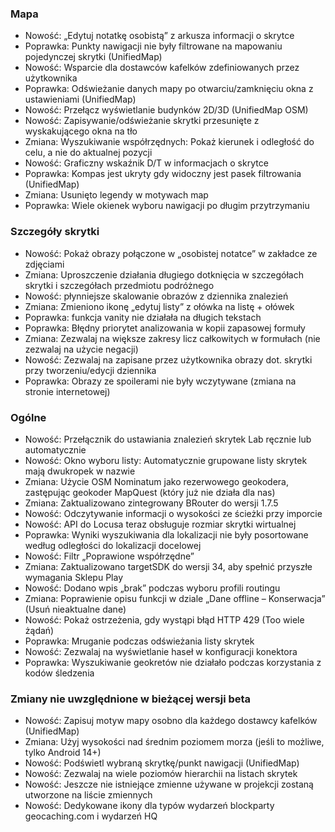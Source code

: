 ### Mapa
- Nowość: „Edytuj notatkę osobistą” z arkusza informacji o skrytce
- Poprawka: Punkty nawigacji nie były filtrowane na mapowaniu pojedynczej skrytki (UnifiedMap)
- Nowość: Wsparcie dla dostawców kafelków zdefiniowanych przez użytkownika
- Poprawka: Odświeżanie danych mapy po otwarciu/zamknięciu okna z ustawieniami (UnifiedMap)
- Nowość: Przełącz wyświetlanie budynków 2D/3D (UnifiedMap OSM)
- Nowość: Zapisywanie/odświeżanie skrytki przesunięte z wyskakującego okna na tło
- Zmiana: Wyszukiwanie współrzędnych: Pokaż kierunek i odległość do celu, a nie do aktualnej pozycji
- Nowość: Graficzny wskaźnik D/T w informacjach o skrytce
- Poprawka: Kompas jest ukryty gdy widoczny jest pasek filtrowania (UnifiedMap)
- Zmiana: Usunięto legendy w motywach map
- Poprawka: Wiele okienek wyboru nawigacji po długim przytrzymaniu

### Szczegóły skrytki
- Nowość: Pokaż obrazy połączone w „osobistej notatce” w zakładce ze zdjęciami
- Zmiana: Uproszczenie działania długiego dotknięcia w szczegółach skrytki i szczegółach przedmiotu podróżnego
- Nowość: płynniejsze skalowanie obrazów z dziennika znalezień
- Zmiana: Zmieniono ikonę „edytuj listy” z ołówka na listę + ołówek
- Poprawka: funkcja vanity nie działała na długich tekstach
- Poprawka: Błędny priorytet analizowania w kopii zapasowej formuły
- Zmiana: Zezwalaj na większe zakresy licz całkowitych w formułach (nie zezwalaj na użycie negacji)
- Nowość: Zezwalaj na zapisane przez użytkownika obrazy dot. skrytki przy tworzeniu/edycji dziennika
- Poprawka: Obrazy ze spoilerami nie były wczytywane (zmiana na stronie internetowej)

### Ogólne
- Nowość: Przełącznik do ustawiania znalezień skrytek Lab ręcznie lub automatycznie
- Nowość: Okno wyboru listy: Automatycznie grupowane listy skrytek mają dwukropek w nazwie
- Zmiana: Użycie OSM Nominatum jako rezerwowego geokodera, zastępując geokoder MapQuest (który już nie działa dla nas)
- Zmiana: Zaktualizowano zintegrowany BRouter do wersji 1.7.5
- Nowość: Odczytywanie informacji o wysokości ze ścieżki przy imporcie
- Nowość: API do Locusa teraz obsługuje rozmiar skrytki wirtualnej
- Poprawka: Wyniki wyszukiwania dla lokalizacji nie były posortowane według odległości do lokalizacji docelowej
- Nowość: Filtr „Poprawione współrzędne”
- Zmiana: Zaktualizowano targetSDK do wersji 34, aby spełnić przyszłe wymagania Sklepu Play
- Nowość: Dodano wpis „brak” podczas wyboru profili routingu
- Zmiana: Poprawienie opisu funkcji w dziale „Dane offline – Konserwacja” (Usuń nieaktualne dane)
- Nowość: Pokaż ostrzeżenia, gdy wystąpi błąd HTTP 429 (Too wiele żądań)
- Poprawka: Mruganie podczas odświeżania listy skrytek
- Nowość: Zezwalaj na wyświetlanie haseł w konfiguracji konektora
- Poprawka: Wyszukiwanie geokretów nie działało podczas korzystania z kodów śledzenia

### Zmiany nie uwzględnione w bieżącej wersji beta
- Nowość: Zapisuj motyw mapy osobno dla każdego dostawcy kafelków (UnifiedMap)
- Zmiana: Użyj wysokości nad średnim poziomem morza (jeśli to możliwe, tylko Android 14+)
- Nowość: Podświetl wybraną skrytkę/punkt nawigacji (UnifiedMap)
- Nowość: Zezwalaj na wiele poziomów hierarchii na listach skrytek
- Nowość: Jeszcze nie istniejące zmienne używane w projekcji zostaną utworzone na liście zmiennych
- Nowość: Dedykowane ikony dla typów wydarzeń blockparty geocaching.com i wydarzeń HQ
